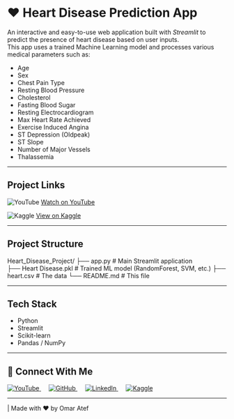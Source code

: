 # ❤ Heart Disease Prediction App

An interactive and easy-to-use web application built with *Streamlit* to predict the presence of heart disease based on user inputs.  
This app uses a trained Machine Learning model and processes various medical parameters such as:

- Age
- Sex
- Chest Pain Type
- Resting Blood Pressure
- Cholesterol
- Fasting Blood Sugar
- Resting Electrocardiogram
- Max Heart Rate Achieved
- Exercise Induced Angina
- ST Depression (Oldpeak)
- ST Slope
- Number of Major Vessels
- Thalassemia

---

## Project Links

<p align="left">
  <img src="https://img.icons8.com/ios-filled/24/fa314a/youtube-play.png" alt="YouTube" />
  <a href="" target="_blank">Watch on YouTube</a>
</p>

<p align="left">
  <img src="https://img.icons8.com/windows/24/1A73E8/kaggle.png" alt="Kaggle" />
  <a href="https://www.kaggle.com/code/omaratef200/heart-disease-classification" target="_blank">View on Kaggle</a>
</p>

---

## Project Structure

Heart_Disease_Project/
├── app.py                          # Main Streamlit application      
├── Heart Disease.pkl               # Trained ML model (RandomForest, SVM, etc.)
├── heart.csv                       # The data
└── README.md                       # This file

--- 

## Tech Stack

- Python 
- Streamlit 
- Scikit-learn 
- Pandas / NumPy 

---

## 🔗 Connect With Me

<p align="left">
  <a href="https://youtube.com/@omaratef2278?si=iKuQf9464HLOkKPF" target="_blank">
    <img src="https://img.icons8.com/ios-filled/30/ffffff/youtube-play.png" alt="YouTube"/>
  </a>
  &emsp;
  <a href="https://github.com/o2204" target="_blank">
    <img src="https://img.icons8.com/ios-glyphs/30/ffffff/github.png" alt="GitHub"/>
  </a>
  &emsp;
  <a href="https://www.linkedin.com/in/o2204" target="_blank">
    <img src="https://img.icons8.com/ios-filled/30/ffffff/linkedin.png" alt="LinkedIn"/>
  </a>
  &emsp;
  <a href="https://www.kaggle.com/omaratef200" target="_blank">
    <img src="https://img.icons8.com/windows/30/ffffff/kaggle.png" alt="Kaggle"/>
  </a>
</p>

---

| Made with ❤ by Omar Atef
